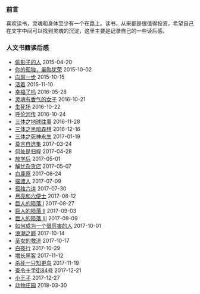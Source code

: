 ### 前言
 喜欢读书，灵魂和身体至少有一个在路上。读书，从来都是很值得投资，希望自己在文字中间可以找到灵魂的沉淀，这里主要是记录自己的一些读后感。


### 人文书籍读后感
- [偷影子的人](https://github.com/SunShinewyf/issue-blog/issues/6)  2015-04-20
- [你的孤独，虽败犹荣](https://github.com/SunShinewyf/issue-blog/issues/3)  2015-10-02
- [向前一步](https://github.com/SunShinewyf/issue-blog/issues/4)  2015-10-15
- [活着](https://github.com/SunShinewyf/issue-blog/issues/5)   2015-11-10
- [幸福了吗](https://github.com/SunShinewyf/issue-blog/issues/7) 2016-05-28
- [灵魂有香气的女子](https://github.com/SunShinewyf/issue-blog/issues/8) 2016-10-21
- [生死场](https://github.com/SunShinewyf/issue-blog/issues/9) 2016-10-22
- [呼伦河传](https://github.com/SunShinewyf/issue-blog/issues/10) 2016-10-24
- [三体之地球往事](https://github.com/SunShinewyf/issue-blog/issues/11) 2016-11-28
- [三体之黑暗森林](https://github.com/SunShinewyf/issue-blog/issues/12) 2016-12-16
- [三体之死神永生](https://github.com/SunShinewyf/issue-blog/issues/13) 2017-01-19
- [莫言自选集](https://github.com/SunShinewyf/issue-blog/issues/14) 2017-03-24
- [何处是归程](https://github.com/SunShinewyf/issue-blog/issues/15) 2017-04-28
- [放学后](https://github.com/SunShinewyf/issue-blog/issues/16) 2017-05-01
- [解忧杂货店](https://github.com/SunShinewyf/issue-blog/issues/17) 2017-05-07
- [白鹿原](https://github.com/SunShinewyf/issue-blog/issues/18) 2017-06-24
- [摆渡人](https://github.com/SunShinewyf/issue-blog/issues/21) 2017-07-09
- [孤独六讲](https://github.com/SunShinewyf/issue-blog/issues/25) 2017-07-30
- [月亮和六便士](https://github.com/SunShinewyf/issue-blog/issues/26) 2017-08-12
- [巨人的陨落 I](https://github.com/SunShinewyf/issue-blog/issues/28) 2017-08-27
- [巨人的陨落 II](https://github.com/SunShinewyf/issue-blog/issues/29) 2017-09-03
- [巨人的陨落 III](https://github.com/SunShinewyf/books-reading/issues/1) 2017-09-09
- [如何成为一个很厉害的人](https://github.com/SunShinewyf/books-reading/issues/2) 2017-10-01
- [浪潮之巅](https://github.com/SunShinewyf/books-reading/issues/3) 2017-10-14
- [圣女的救济](https://github.com/SunShinewyf/books-reading/issues/4) 2017-10-17
- [白夜行](https://github.com/SunShinewyf/books-reading/issues/5) 2017-10-29
- [增长黑客](https://github.com/SunShinewyf/books-reading/issues/6) 2017-11-12
- [杀死一只知更鸟](https://github.com/SunShinewyf/books-reading/issues/7) 2017-11-19
- [查令十字街84号](https://github.com/SunShinewyf/books-reading/issues/8) 2017-12-21
- [小王子](https://github.com/SunShinewyf/books-reading/issues/9) 2017-12-27
- [动物庄园](https://github.com/SunShinewyf/books-reading/issues/10) 2018-03-30

